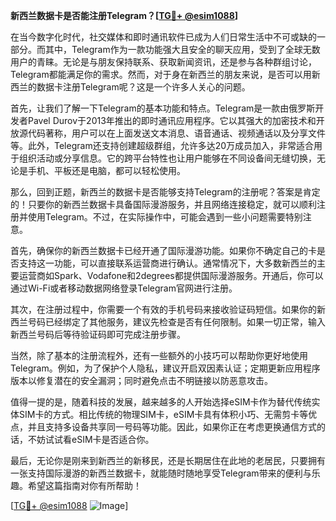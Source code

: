 **新西兰数据卡是否能注册Telegram？[[TG💪+ @esim1088](https://t.me/s/esim1088)]**

在当今数字化时代，社交媒体和即时通讯软件已成为人们日常生活中不可或缺的一部分。而其中，Telegram作为一款功能强大且安全的聊天应用，受到了全球无数用户的青睐。无论是与朋友保持联系、获取新闻资讯，还是参与各种群组讨论，Telegram都能满足你的需求。然而，对于身在新西兰的朋友来说，是否可以用新西兰的数据卡注册Telegram呢？这是一个许多人关心的问题。

首先，让我们了解一下Telegram的基本功能和特点。Telegram是一款由俄罗斯开发者Pavel Durov于2013年推出的即时通讯应用程序。它以其强大的加密技术和开放源代码著称，用户可以在上面发送文本消息、语音通话、视频通话以及分享文件等。此外，Telegram还支持创建超级群组，允许多达20万成员加入，非常适合用于组织活动或分享信息。它的跨平台特性也让用户能够在不同设备间无缝切换，无论是手机、平板还是电脑，都可以轻松使用。

那么，回到正题，新西兰的数据卡是否能够支持Telegram的注册呢？答案是肯定的！只要你的新西兰数据卡具备国际漫游服务，并且网络连接稳定，就可以顺利注册并使用Telegram。不过，在实际操作中，可能会遇到一些小问题需要特别注意。

首先，确保你的新西兰数据卡已经开通了国际漫游功能。如果你不确定自己的卡是否支持这一功能，可以直接联系运营商进行确认。通常情况下，大多数新西兰的主要运营商如Spark、Vodafone和2degrees都提供国际漫游服务。开通后，你可以通过Wi-Fi或者移动数据网络登录Telegram官网进行注册。

其次，在注册过程中，你需要一个有效的手机号码来接收验证码短信。如果你的新西兰号码已经绑定了其他服务，建议先检查是否有任何限制。如果一切正常，输入新西兰号码后等待验证码即可完成注册步骤。

当然，除了基本的注册流程外，还有一些额外的小技巧可以帮助你更好地使用Telegram。例如，为了保护个人隐私，建议开启双因素认证；定期更新应用程序版本以修复潜在的安全漏洞；同时避免点击不明链接以防恶意攻击。

值得一提的是，随着科技的发展，越来越多的人开始选择eSIM卡作为替代传统实体SIM卡的方式。相比传统的物理SIM卡，eSIM卡具有体积小巧、无需剪卡等优点，并且支持多设备共享同一号码等功能。因此，如果你正在考虑更换通信方式的话，不妨试试看eSIM卡是否适合你。

最后，无论你是刚来到新西兰的新移民，还是长期居住在此地的老居民，只要拥有一张支持国际漫游的新西兰数据卡，就能随时随地享受Telegram带来的便利与乐趣。希望这篇指南对你有所帮助！

[[TG💪+ @esim1088](https://t.me/s/esim1088) ![Image](https://i.postimg.cc/4NQfJmqS/Snipaste-2025-05-13-00-14-12.png)]